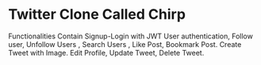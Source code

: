 # Twitter Clone Called Chirp
Functionalities Contain Signup-Login with JWT User authentication, 
Follow user, Unfollow Users , Search Users , Like Post, Bookmark Post.
Create Tweet with Image.
Edit Profile, Update Tweet, Delete Tweet.
